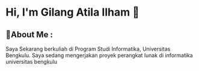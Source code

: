 # Hi, I'm Gilang Atila Ilham 👋
## 💫About Me :
Saya Sekarang berkuliah di Program Studi Informatika, Universitas Bengkulu.
Saya sedang mengerjakan proyek perangkat lunak di informatika universitas bengkulu
